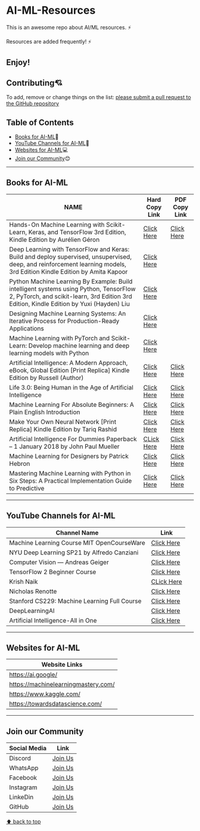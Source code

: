 # AI-ML-Resources
This is an awesome repo about AI/ML resources. ⚡

Resources are added frequently! ⚡

Enjoy!
---
## Contributing:cupid:
To add, remove or change things on the list:
[please submit a pull request to the GitHub repository](https://github.com/Resourcio-Community/AI-ML-Resources)

## Table of Contents
- [Books for AI-ML](#books-for-ai-ml):blue_book:
- [YouTube Channels for AI-ML](#youtube-channels-for-ai-ml):incoming_envelope:
- [Websites for AI-ML](#websites-for-ai-ml):computer:
- [Join our Community](#join-our-community):blush:
---
## Books for AI-ML
| NAME | Hard Copy Link | PDF Copy Link |
| ---- | -------------- | ------------- |
| Hands-On Machine Learning with Scikit-Learn, Keras, and TensorFlow 3rd Edition, Kindle Edition by Aurélien Géron | [Click Here](https://amzn.eu/d/hXTz6Ie) | [Click Here](http://powerunit-ju.com/wp-content/uploads/2021/04/Aurelien-Geron-Hands-On-Machine-Learning-with-Scikit-Learn-Keras-and-Tensorflow_-Concepts-Tools-and-Techniques-to-Build-Intelligent-Systems-OReilly-Media-2019.pdf) |
| Deep Learning with TensorFlow and Keras: Build and deploy supervised, unsupervised, deep, and reinforcement learning models, 3rd Edition Kindle Edition by Amita Kapoor | [Click Here](https://amzn.eu/d/47tq9dn) |  |
| Python Machine Learning By Example: Build intelligent systems using Python, TensorFlow 2, PyTorch, and scikit-learn, 3rd Edition 3rd Edition, Kindle Edition by Yuxi (Hayden) Liu | [Click Here](https://amzn.eu/d/eitYnHh) |  |
| Designing Machine Learning Systems: An Iterative Process for Production-Ready Applications | [Click Here](https://amzn.eu/d/2J2DRtF) |  |
| Machine Learning with PyTorch and Scikit-Learn: Develop machine learning and deep learning models with Python | [Click Here](https://amzn.eu/d/58m7JlQ) |  |
| Artificial Intelligence: A Modern Approach, eBook, Global Edition [Print Replica] Kindle Edition by Russell (Author) | [Click Here](https://amzn.eu/d/j5htF6H) | [Click Here](https://www.pdfdrive.com/download.pdf?id=160566841&h=c37ce53726fb431e5815f9b1e573bfd6&u=cache&ext=pdf) |
| Life 3.0: Being Human in the Age of Artificial Intelligence | [Click Here](https://amzn.eu/d/4iWDJz5) | [Click Here](https://www.pdfdrive.com/download.pdf?id=53435321&h=d20d0f5884a3c6492b377d9d803c0f25&u=cache&ext=pdf) |
| Machine Learning For Absolute Beginners: A Plain English Introduction  | [Click Here](https://amzn.eu/d/4aguxIb) | [Click Here](https://www.pdfdrive.com/download.pdf?id=188007429&h=ffaa188c7f89a6c667b0bd3becac56bb&u=cache&ext=pdf) |
| Make Your Own Neural Network [Print Replica] Kindle Edition by Tariq Rashid | [Click Here](https://amzn.eu/d/c2D6OEa ) | [Click Here](https://www.pdfdrive.com/download.pdf?id=200641526&h=9a0d1371eee929c3e863232f2d7d5bb4&u=cache&ext=pdf) |
| Artificial Intelligence For Dummies Paperback – 1 January 2018 by John Paul Mueller | [CLick Here](https://amzn.eu/d/66Ybfye) | [Click Here](https://www.pdfdrive.com/download.pdf?id=187568767&h=8954bd61a02a3c1f01efb6df48f1bd74&u=cache&ext=pdf) |
| Machine Learning for Designers by Patrick Hebron | [Click Here](https://amzn.eu/d/0nk5tgN) | [Click Here](https://s3.amazonaws.com/arena-attachments/2064549/bea67cb07a16291f460328fa0289d720.pdf) |
| Mastering Machine Learning with Python in Six Steps: A Practical Implementation Guide to Predictive | [Click Here](https://amzn.eu/d/hYxRsGD) | [Click Here](https://www.pdfdrive.com/download.pdf?id=168776616&h=4f154daafe4ad5fc8edab88d9a5f57d7&u=cache&ext=pdf) |
---
## YouTube Channels for AI-ML
| Channel Name | Link |
| ------------ | ----------- |
| Machine Learning Course MIT OpenCourseWare | [Click Here](https://youtube.com/playlist?list=PLnvKubj2-I2LhIibS8TOGC42xsD3-liux) |
| NYU Deep Learning SP21 by Alfredo Canziani | [Click Here](https://youtube.com/playlist?list=PLLHTzKZzVU9e6xUfG10TkTWApKSZCzuBI) |
| Computer Vision — Andreas Geiger | [Click Here](https://youtube.com/playlist?list=PL05umP7R6ij35L2MHGzis8AEHz7mg381_) |
| TensorFlow 2 Beginner Course | [Click Here](https://youtube.com/playlist?list=PLqnslRFeH2Uqfv1Vz3DqeQfy0w20ldbaV) |
| Krish Naik | [CLick Here](https://www.youtube.com/@krishnaik06/playlists) |
| Nicholas Renotte | [Click Here](https://www.youtube.com/@NicholasRenotte/playlists) |
| Stanford CS229: Machine Learning Full Course | [Click Here](https://youtube.com/playlist?list=PLoROMvodv4rMiGQp3WXShtMGgzqpfVfbU) |
| DeepLearningAI | [Click Here](https://www.youtube.com/@Deeplearningai/playlists) |
| Artificial Intelligence-All in One | [Click Here](https://www.youtube.com/@ArtificialIntelligenceAllinOne/videos) |
---
## Websites for AI-ML
| Website Links |
| ------------- |
| https://ai.google/ |
| https://machinelearningmastery.com/ |
| https://www.kaggle.com/ |
| https://towardsdatascience.com/ |
---
## Join our Community
| Social Media | Link |
| ------------ | ---- |
| Discord | [Join Us](https://discord.gg/j2cMDF6Dtx) |
| WhatsApp | [Join Us](https://chat.whatsapp.com/Km6AX9di04ZLIpFEcXTiNK) |
| Facebook | [Join Us](https://www.facebook.com/profile.php?id=100088472180461) |
| Instagram | [Join Us](https://www.instagram.com/resourciocommunity22/) |
| LinkeDin | [Join Us](https://www.linkedin.com/in/resourcio-community22/) |
| GitHub | [Join Us](https://github.com/Resourcio-Community) |

[⬆ back to top](#table-of-contents)
